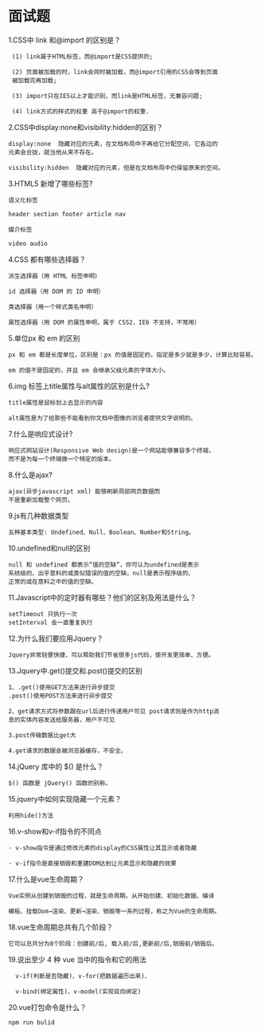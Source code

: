 # 面试题

1.CSS中 link 和@import 的区别是？

     (1) link属于HTML标签，而@import是CSS提供的;
    
     (2) 页面被加载的时，link会同时被加载，而@import引用的CSS会等到页面
     被加载完再加载;

     (3) import只在IE5以上才能识别，而link是HTML标签，无兼容问题; 

     (4) link方式的样式的权重 高于@import的权重.

2.CSS中display:none和visibility:hidden的区别？

    display:none  隐藏对应的元素，在文档布局中不再给它分配空间，它各边的
    元素会合拢，就当他从来不存在。

    visibility:hidden  隐藏对应的元素，但是在文档布局中仍保留原来的空间。

3.HTML5 新增了哪些标签?

    语义化标签

    header section footer article nav

    媒介标签

    video audio

4.CSS 都有哪些选择器？

    派生选择器（用 HTML 标签申明）

    id 选择器（用 DOM 的 ID 申明）

    类选择器（用一个样式类名申明）

    属性选择器（用 DOM 的属性申明，属于 CSS2，IE6 不支持，不常用）

5.单位px 和 em 的区别

    px 和 em 都是长度单位，区别是：px 的值是固定的，指定是多少就是多少，计算比较容易。

    em 的值不是固定的，并且 em 会继承父级元素的字体大小。

6.img 标签上title属性与alt属性的区别是什么?

    title属性是鼠标划上去显示的内容

    alt属性是为了给那些不能看到你文档中图像的浏览者提供文字说明的。

7.什么是响应式设计?

    响应式网站设计(Responsive Web design)是一个网站能够兼容多个终端，
    而不是为每一个终端做一个特定的版本。

8.什么是ajax?

    ajax(异步javascript xml) 能够刷新局部网页数据而
    不是重新加载整个网页。

9.js有几种数据类型

    五种基本类型: Undefined、Null、Boolean、Number和String。

10.undefined和null的区别

    null 和 undefined 都表示“值的空缺”，你可认为undefined是表示
    系统级的、出乎意料的或类似错误的值的空缺，null是表示程序级的、
    正常的或在意料之中的值的空缺。

11.Javascript中的定时器有哪些？他们的区别及用法是什么？

    setTimeout 只执行一次
    setInterval 会一直重复执行

12.为什么我们要应用Jquery？

    Jquery非常轻便快捷，可以帮助我们节省很多js代码，使开发更简单、方便。 

13.Jquery中.get()提交和.post()提交的区别

    1、.get()使用GET方法来进行异步提交
    .post()使用POST方法来进行异步提交

    2、get请求方式将参数跟在url后进行传递用户可见 post请求则是作为http消
    息的实体内容发送给服务器，用户不可见

    3.post传输数据比get大

    4.get请求的数据会被浏览器缓存，不安全。


14.jQuery 库中的 $() 是什么？

    $() 函数是 jQuery() 函数的别称。

15.jquery中如何实现隐藏一个元素？

    利用hide()方法

16.v-show和v-if指令的不同点

    · v-show指令是通过修改元素的display的CSS属性让其显示或者隐藏

    · v-if指令是直接销毁和重建DOM达到让元素显示和隐藏的效果

17.什么是vue生命周期？

    Vue实例从创建到销毁的过程，就是生命周期。从开始创建、初始化数据、编译

    模板、挂载Dom→渲染、更新→渲染、销毁等一系列过程，称之为Vue的生命周期。

18.vue生命周期总共有几个阶段？

    它可以总共分为8个阶段：创建前/后, 载入前/后,更新前/后,销毁前/销毁后。

19.说出至少 4 种 vue 当中的指令和它的用法

      v-if(判断是否隐藏)、v-for(把数据遍历出来)、

      v-bind(绑定属性)、v-model(实现双向绑定)

20.vue打包命令是什么？

    npm run bulid

